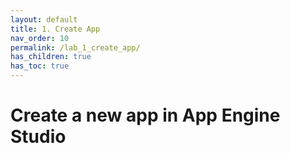 ```yaml
---
layout: default
title: 1. Create App
nav_order: 10
permalink: /lab_1_create_app/
has_children: true
has_toc: true
---
```


# Create a new app in App Engine Studio